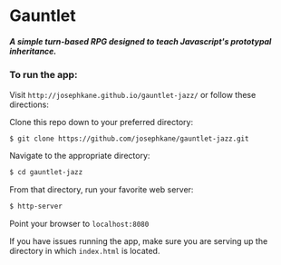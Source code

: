 # Gauntlet

##### A simple turn-based RPG designed to teach Javascript's prototypal inheritance.

### To run the app:

Visit `http://josephkane.github.io/gauntlet-jazz/` or follow these directions:

Clone this repo down to your preferred directory:
```sh
$ git clone https://github.com/josephkane/gauntlet-jazz.git
```

Navigate to the appropriate directory:
```sh
$ cd gauntlet-jazz
```

From that directory, run your favorite web server:
```sh
$ http-server
```

Point your browser to `localhost:8080`

If you have issues running the app, make sure you are serving up the directory in which `index.html` is located.
